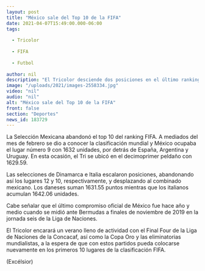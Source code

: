 ```yaml
---
layout: post
title: "México sale del Top 10 de la FIFA"
date: 2021-04-07T15:49:00.000-06:00
tags:
  
  - Tricolor
  
  - FIFA
  
  - Futbol
  
author: nil
description: "El Tricolor desciende dos posiciones en el último ranking dado a conocer"
image: "/uploads/2021/images-2558334.jpg"
video: "nil"
audio: "nil"
alt: "México sale del Top 10 de la FIFA"
front: false
section: "Deportes"
news_id: 183729
---
```


La Selección Mexicana abandonó el top 10 del ranking FIFA. A mediados del mes de febrero se dio a conocer la clasificación mundial y México ocupaba el lugar número 9 con 1632 unidades, por detrás de España, Argentina y Uruguay. En esta ocasión, el Tri se ubicó en el decimoprimer peldaño con 1629.59.

Las selecciones de Dinamarca e Italia escalaron posiciones, abandonando así los lugares 12 y 10, respectivamente, y desplazando al combinado mexicano. Los daneses suman 1631.55 puntos mientras que los italianos acumulan 1642.06 unidades.

Cabe señalar que el último compromiso oficial de México fue hace año y medio cuando se midió ante Bermudas a finales de noviembre de 2019 en la jornada seis de la Liga de Naciones.

El Tricolor encarará un verano lleno de actividad con el Final Four de la Liga de Naciones de la Concacaf, así como la Copa Oro y las eliminatorias mundialistas, a la espera de que con estos partidos pueda colocarse nuevamente en los primeros 10 lugares de la clasificación FIFA.

(Excélsior)